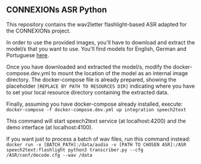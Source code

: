 ## CONNEXIONs ASR Python

This repository contains the wav2letter flashlight-based ASR adapted for the CONNEXIONs project.

In order to use the provided images, you'll have to download and extract the model/s that you want to use. You'll find models for English, German and Portuguese [here](https://drive.google.com/drive/folders/1BNdkEUjSJwvDm7tKKpy3g-aBNOuaw_vt?usp=sharing).

Once you have downloaded and extracted the model/s, modify the docker-compose.dev.yml to mount the location of the model as an internal image directory. The docker-compose file is already prepared, showing the placeholder ```[REPLACE BY PATH TO RESOURCES DIR]``` indicating where you have to set your local resource directory containing the extracted data.

Finally, assuming you have docker-compose already installed, execute:  
```docker-compose -f docker-compose.dev.yml up integration speech2text```

This command will start speech2text service (at localhost:4200) and the demo interface (at localhost:4100).

If you want just to process a batch of wav files, run this command instead:  
```docker run -v [BATCH_PATH]:/data/audio -v [PATH TO CHOSEN ASR]:/ASR speech2text:flashlight python3 transcriber.py --cfg /ASR/conf/decode.cfg --wav /data```
